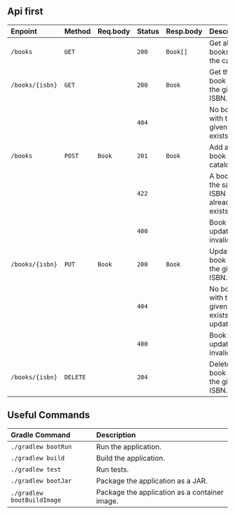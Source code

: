 ## Api first

| Enpoint         | Method   | Req.body | Status | Resp.body | Description                                   |
|:----------------|:---------|:---------|:-------|:----------|:----------------------------------------------|
| `/books`        | `GET`    |          | `200`  | `Book[]`  | Get all the books in the catalog.             |
| `/books/{isbn}` | `GET`    |          | `200`  | `Book`    | Get the book with the given ISBN.             |
|                 |          |          | `404`  |           | No book with the given ISBN exists.           |
| `/books`        | `POST`   | `Book`   | `201`  | `Book`    | Add a new book to the catalog.                |
|                 |          |          | `422`  |           | A book with the same ISBN already exists.     |
|                 |          |          | `400`  |           | Book to update is invalid                     |
| `/books/{isbn}` | `PUT`    | `Book`   | `200`  | `Book`    | Update the book with the given ISBN.          |
|                 |          |          | `404`  |           | No book with the given ISBN exists to update. |
|                 |          |          | `400`  |           | Book to update is invalid                     |
| `/books/{isbn}` | `DELETE` |          | `204`  |           | Delete the book with the given ISBN.          |

## Useful Commands

| Gradle Command	         | Description                                   |
|:---------------------------|:----------------------------------------------|
| `./gradlew bootRun`        | Run the application.                          |
| `./gradlew build`          | Build the application.                        |
| `./gradlew test`           | Run tests.                                    |
| `./gradlew bootJar`        | Package the application as a JAR.             |
| `./gradlew bootBuildImage` | Package the application as a container image. |